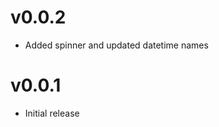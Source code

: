 v0.0.2
==================
* Added spinner and updated datetime names

v0.0.1
==================
* Initial release
